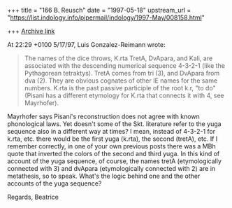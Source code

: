 +++
title = "166 B. Reusch"
date = "1997-05-18"
upstream_url = "https://list.indology.info/pipermail/indology/1997-May/008158.html"

+++
[Archive link](https://list.indology.info/pipermail/indology/1997-May/008158.html)

At 22:29 +0100 5/17/97, Luis Gonzalez-Reimann wrote:
>
>The names of the dice throws, K.rta TretA, DvApara, and Kali, are associated
>with the descending numerical sequence 4-3-2-1 (like the Pythagorean
>tetraktys).  TretA comes from tri (3), and DvApara from dva (2).  They are
>obvious cognates of other IE names for the same numbers.  K.rta is the past
>passive participle of the root k.r, "to do" (Pisani has a different
>etymology for K.rta that connects it with 4, see Mayrhofer).

Mayrhofer says Pisani's reconstruction does not agree with known
phonological laws.
Yet doesn't some of the Skt. literature refer to the yuga sequence also in
a different way at times? I mean, instead of 4-3-2-1 for k.rta, etc. there
would be the first yuga (k.rta), the second (tretA), etc.  If I remember
correctly,  in one of your own previous posts there was a MBh quote that
inverted the colors of the second and third yuga. In this kind of account
of the yuga sequence, of course, the names tretA (etymologically connected
with 3) and dvApara (etymologically connected with 2) are in metathesis, so
to speak.
What's the logic behind one and the other accounts of the yuga sequence?

Regards,
Beatrice







